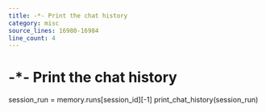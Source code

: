 ```yaml
---
title: -*- Print the chat history
category: misc
source_lines: 16980-16984
line_count: 4
---
```


# -*- Print the chat history
session_run = memory.runs[session_id][-1]
print_chat_history(session_run)


